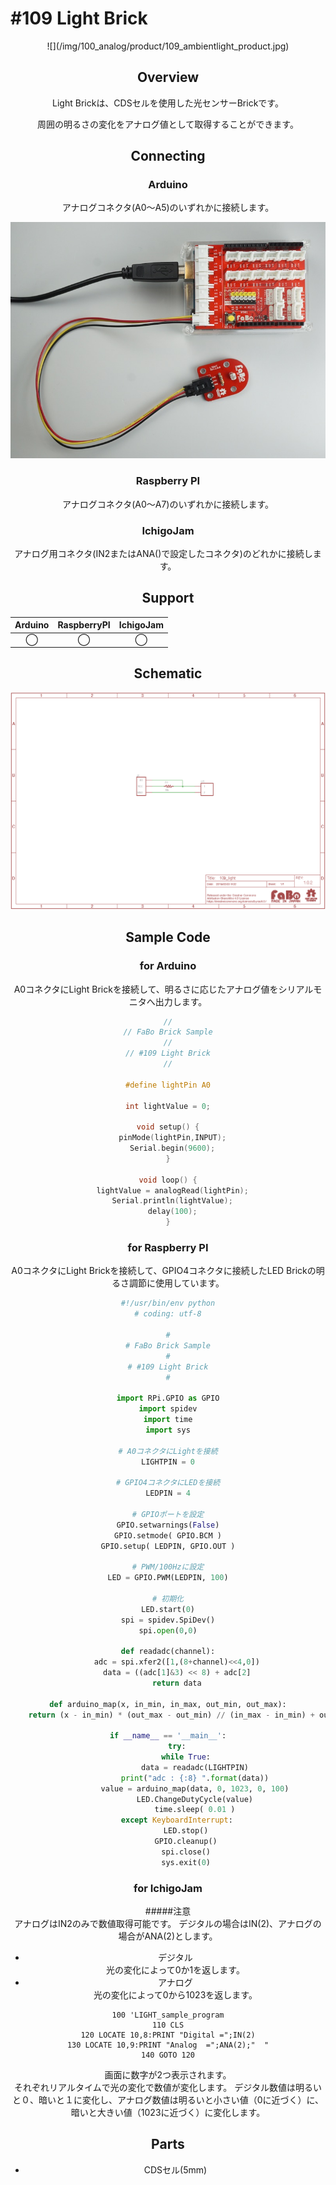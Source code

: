 # #109 Light Brick

<center>![](/img/100_analog/product/109_ambientlight_product.jpg)
<!--COLORME-->

## Overview
Light Brickは、CDSセルを使用した光センサーBrickです。

周囲の明るさの変化をアナログ値として取得することができます。


## Connecting
### Arduino
アナログコネクタ(A0〜A5)のいずれかに接続します。

![](/img/100_analog/connect/109_ambientlight_connect.jpg)

### Raspberry PI
アナログコネクタ(A0〜A7)のいずれかに接続します。

### IchigoJam
アナログ用コネクタ(IN2またはANA()で設定したコネクタ)のどれかに接続します。

## Support
|Arduino|RaspberryPI|IchigoJam|
|:--:|:--:|:--:|
|◯|◯|◯|

## Schematic
![](/img/100_analog/schematic/109_ambientlight_schematic.png)

## Sample Code
### for Arduino
A0コネクタにLight Brickを接続して、明るさに応じたアナログ値をシリアルモニタへ出力します。

```c
//
// FaBo Brick Sample
//
// #109 Light Brick
//

#define lightPin A0

int lightValue = 0;

void setup() {
  pinMode(lightPin,INPUT);
  Serial.begin(9600);
}

void loop() {
  lightValue = analogRead(lightPin);
  Serial.println(lightValue);
  delay(100);
}
```

### for Raspberry PI
A0コネクタにLight Brickを接続して、GPIO4コネクタに接続したLED Brickの明るさ調節に使用しています。
```python
#!/usr/bin/env python
# coding: utf-8

#
# FaBo Brick Sample
#
# #109 Light Brick
#

import RPi.GPIO as GPIO
import spidev
import time
import sys

# A0コネクタにLightを接続
LIGHTPIN = 0

# GPIO4コネクタにLEDを接続
LEDPIN = 4

# GPIOポートを設定
GPIO.setwarnings(False)
GPIO.setmode( GPIO.BCM )
GPIO.setup( LEDPIN, GPIO.OUT )

# PWM/100Hzに設定
LED = GPIO.PWM(LEDPIN, 100)

# 初期化
LED.start(0)
spi = spidev.SpiDev()
spi.open(0,0)

def readadc(channel):
	adc = spi.xfer2([1,(8+channel)<<4,0])
	data = ((adc[1]&3) << 8) + adc[2]
	return data

def arduino_map(x, in_min, in_max, out_min, out_max):
	return (x - in_min) * (out_max - out_min) // (in_max - in_min) + out_min

if __name__ == '__main__':
	try:
		while True:
			data = readadc(LIGHTPIN)
			print("adc : {:8} ".format(data))
			value = arduino_map(data, 0, 1023, 0, 100)
			LED.ChangeDutyCycle(value)
			time.sleep( 0.01 )
	except KeyboardInterrupt:
		LED.stop()
		GPIO.cleanup()
		spi.close()
		sys.exit(0)
```

### for IchigoJam
#####注意<br>アナログはIN2のみで数値取得可能です。
デジタルの場合はIN(2)、アナログの場合がANA(2)とします。

- デジタル<br>
光の変化によって0か1を返します。<br>
- アナログ<br>
光の変化によって0から1023を返します。<br>

```Basic
100 'LIGHT_sample_program
110 CLS
120 LOCATE 10,8:PRINT "Digital =";IN(2)
130 LOCATE 10,9:PRINT "Analog  =";ANA(2);"  "
140 GOTO 120
```

画面に数字が2つ表示されます。<br>
それぞれリアルタイムで光の変化で数値が変化します。
デジタル数値は明るいと０、暗いと１に変化し、アナログ数値は明るいと小さい値（0に近づく）に、暗いと大きい値（1023に近づく）に変化します。

## Parts
- CDSセル(5mm)
